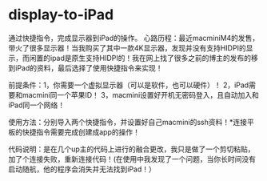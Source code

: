 # display-to-iPad
通过快捷指令，完成显示器到iPad的操作。
心路历程：最近macminiM4的发售，带火了很多显示器！当我购买了其中一款4K显示器，发现并没有支持HIDPI的显示，而闲置的ipad是原生支持HIDPI的！我在网上找了很多之前的博主的发布的移到iPad的资料，最后选择了使用快捷指令来实现！

前提条件：1，你需要一个虚拟显示器（可以是软件，也可以硬件）！
     2，iPad需要和macmini同一个苹果ID！
     3，macmini设置好开机无密码登入，且自动加入和iPad同一个网络！
     
使用方法：分别导入两个快捷指令，并设置好自己macmini的ssh资料！*连接平板的快捷指令需要完成创建成app的操作！

代码说明：是在几个up主的代码上进行的融合更改，我只是做了一个剪切粘贴，加了个连接失败，重新连接代码！(在使用中我发现了一个问题，当你长时间没有启动随航，他的程序会消失并无法找到iPad！）
